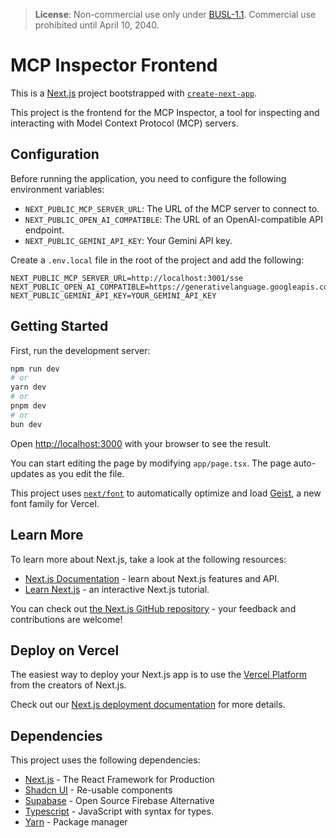 > **License**: Non-commercial use only under [BUSL-1.1](./LICENSE). Commercial use prohibited until April 10, 2040.

# MCP Inspector Frontend

This is a [Next.js](https://nextjs.org) project bootstrapped with [`create-next-app`](https://nextjs.org/docs/app/api-reference/cli/create-next-app).

This project is the frontend for the MCP Inspector, a tool for inspecting and interacting with Model Context Protocol (MCP) servers.

## Configuration

Before running the application, you need to configure the following environment variables:

- `NEXT_PUBLIC_MCP_SERVER_URL`: The URL of the MCP server to connect to.
- `NEXT_PUBLIC_OPEN_AI_COMPATIBLE`: The URL of an OpenAI-compatible API endpoint.
- `NEXT_PUBLIC_GEMINI_API_KEY`: Your Gemini API key.

Create a `.env.local` file in the root of the project and add the following:

```
NEXT_PUBLIC_MCP_SERVER_URL=http://localhost:3001/sse
NEXT_PUBLIC_OPEN_AI_COMPATIBLE=https://generativelanguage.googleapis.com/v1beta/openai/chat/completions
NEXT_PUBLIC_GEMINI_API_KEY=YOUR_GEMINI_API_KEY
```

## Getting Started

First, run the development server:

```bash
npm run dev
# or
yarn dev
# or
pnpm dev
# or
bun dev
```

Open [http://localhost:3000](http://localhost:3000) with your browser to see the result.

You can start editing the page by modifying `app/page.tsx`. The page auto-updates as you edit the file.

This project uses [`next/font`](https://nextjs.org/docs/app/building-your-application/optimizing/fonts) to automatically optimize and load [Geist](https://vercel.com/font), a new font family for Vercel.

## Learn More

To learn more about Next.js, take a look at the following resources:

- [Next.js Documentation](https://nextjs.org/docs) - learn about Next.js features and API.
- [Learn Next.js](https://nextjs.org/learn) - an interactive Next.js tutorial.

You can check out [the Next.js GitHub repository](https://github.com/vercel/next.js) - your feedback and contributions are welcome!

## Deploy on Vercel

The easiest way to deploy your Next.js app is to use the [Vercel Platform](https://vercel.com/new?utm_medium=default-template&filter=next.js&utm_source=create-next-app&utm_campaign=create-next-app-readme) from the creators of Next.js.

Check out our [Next.js deployment documentation](https://nextjs.org/docs/app/building-your-application/deploying) for more details.

## Dependencies

This project uses the following dependencies:

- [Next.js](https://nextjs.org) - The React Framework for Production
- [Shadcn UI](https://ui.shadcn.com/) - Re-usable components
- [Supabase](https://supabase.com/) - Open Source Firebase Alternative
- [Typescript](https://www.typescriptlang.org/) - JavaScript with syntax for types.
- [Yarn](https://yarnpkg.com/) - Package manager
